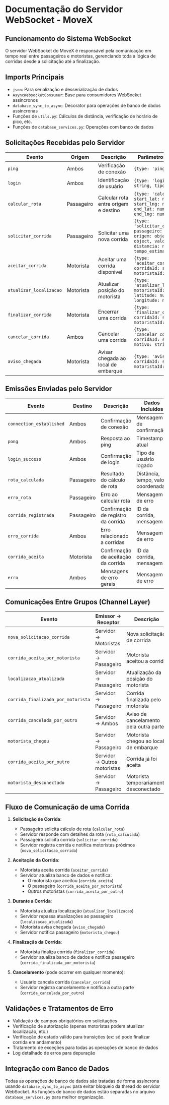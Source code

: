 # Documentação do Servidor WebSocket - MoveX

## Funcionamento do Sistema WebSocket

O servidor WebSocket do MoveX é responsável pela comunicação em tempo real entre passageiros e motoristas, gerenciando toda a lógica de corridas desde a solicitação até a finalização.

## Imports Principais

- `json`: Para serialização e desserialização de dados
- `AsyncWebsocketConsumer`: Base para consumidores WebSocket assíncronos
- `database_sync_to_async`: Decorator para operações de banco de dados assíncronas
- Funções de `utils.py`: Cálculos de distância, verificação de horário de pico, etc.
- Funções de `database_services.py`: Operações com banco de dados

## Solicitações Recebidas pelo Servidor

| Evento | Origem | Descrição | Parâmetros Principais |
|--------|--------|-----------|------------------------|
| `ping` | Ambos | Verificação de conexão | `{type: 'ping'}` |
| `login` | Ambos | Identificação de usuário | `{type: 'login', cpf: string, tipo: string}` |
| `calcular_rota` | Passageiro | Calcular rota entre origem e destino | `{type: 'calcular_rota', start_lat: number, start_lng: number, end_lat: number, end_lng: number}` |
| `solicitar_corrida` | Passageiro | Solicitar uma nova corrida | `{type: 'solicitar_corrida', passageiro: object, origem: object, destino: object, valor: number, distancia: number, tempo_estimado: number}` |
| `aceitar_corrida` | Motorista | Aceitar uma corrida disponível | `{type: 'aceitar_corrida', corridaId: string, motoristaId: string}` |
| `atualizar_localizacao` | Motorista | Atualizar posição do motorista | `{type: 'atualizar_localizacao', motoristaId: string, latitude: number, longitude: number}` |
| `finalizar_corrida` | Motorista | Encerrar uma corrida | `{type: 'finalizar_corrida', corridaId: string, motoristaId: string}` |
| `cancelar_corrida` | Ambos | Cancelar uma corrida | `{type: 'cancelar_corrida', corridaId: string, motivo: string}` |
| `aviso_chegada` | Motorista | Avisar chegada ao local de embarque | `{type: 'aviso_chegada', corridaId: string, motoristaId: string}` |

## Emissões Enviadas pelo Servidor

| Evento | Destino | Descrição | Dados Incluídos |
|--------|---------|-----------|-----------------|
| `connection_established` | Ambos | Confirmação de conexão | Mensagem de confirmação |
| `pong` | Ambos | Resposta ao ping | Timestamp atual |
| `login_success` | Ambos | Confirmação de login | Tipo de usuário logado |
| `rota_calculada` | Passageiro | Resultado do cálculo de rota | Distância, tempo, valor, coordenadas |
| `erro_rota` | Passageiro | Erro ao calcular rota | Mensagem de erro |
| `corrida_registrada` | Passageiro | Confirmação de registro da corrida | ID da corrida, mensagem |
| `erro_corrida` | Ambos | Erro relacionado a corridas | Mensagem de erro |
| `corrida_aceita` | Motorista | Confirmação de aceitação da corrida | ID da corrida, mensagem |
| `erro` | Ambos | Mensagens de erro gerais | Mensagem de erro |

## Comunicações Entre Grupos (Channel Layer)

| Evento | Emissor → Receptor | Descrição | Dados Principais |
|--------|-------------------|-----------|------------------|
| `nova_solicitacao_corrida` | Servidor → Motoristas | Nova solicitação de corrida | Detalhes completos da corrida |
| `corrida_aceita_por_motorista` | Servidor → Passageiro | Motorista aceitou a corrida | Dados do motorista e veículo |
| `localizacao_atualizada` | Servidor → Passageiro | Atualização da posição do motorista | Coordenadas atualizadas |
| `corrida_finalizada_por_motorista` | Servidor → Passageiro | Corrida finalizada pelo motorista | ID da corrida, mensagem |
| `corrida_cancelada_por_outro` | Servidor → Ambos | Aviso de cancelamento pela outra parte | ID da corrida, motivo |
| `motorista_chegou` | Servidor → Passageiro | Motorista chegou ao local de embarque | ID da corrida, mensagem |
| `corrida_aceita_por_outro` | Servidor → Outros motoristas | Corrida já foi aceita | ID da corrida, mensagem |
| `motorista_desconectado` | Servidor → Passageiro | Motorista temporariamente desconectado | Mensagem de aviso |

## Fluxo de Comunicação de uma Corrida

1. **Solicitação de Corrida**:
   - Passageiro solicita cálculo de rota (`calcular_rota`)
   - Servidor responde com detalhes da rota (`rota_calculada`)
   - Passageiro solicita corrida (`solicitar_corrida`)
   - Servidor registra corrida e notifica motoristas próximos (`nova_solicitacao_corrida`)

2. **Aceitação da Corrida**:
   - Motorista aceita corrida (`aceitar_corrida`)
   - Servidor atualiza banco de dados e notifica:
     - O motorista que aceitou (`corrida_aceita`)
     - O passageiro (`corrida_aceita_por_motorista`)
     - Outros motoristas (`corrida_aceita_por_outro`)

3. **Durante a Corrida**:
   - Motorista atualiza localização (`atualizar_localizacao`)
   - Servidor repassa atualizações ao passageiro (`localizacao_atualizada`)
   - Motorista avisa chegada (`aviso_chegada`)
   - Servidor notifica passageiro (`motorista_chegou`)

4. **Finalização da Corrida**:
   - Motorista finaliza corrida (`finalizar_corrida`)
   - Servidor atualiza banco de dados e notifica passageiro (`corrida_finalizada_por_motorista`)

5. **Cancelamento** (pode ocorrer em qualquer momento):
   - Usuário cancela corrida (`cancelar_corrida`)
   - Servidor registra cancelamento e notifica a outra parte (`corrida_cancelada_por_outro`)

## Validações e Tratamentos de Erro

- Validação de campos obrigatórios em solicitações
- Verificação de autorização (apenas motoristas podem atualizar localização, etc.)
- Verificação de estado válido para transições (ex: só pode finalizar corrida em andamento)
- Tratamento de exceções para todas as operações de banco de dados
- Log detalhado de erros para depuração

## Integração com Banco de Dados

Todas as operações de banco de dados são tratadas de forma assíncrona usando `database_sync_to_async` para evitar bloqueio da thread do servidor WebSocket. As funções de banco de dados estão separadas no arquivo `database_services.py` para melhor organização.
